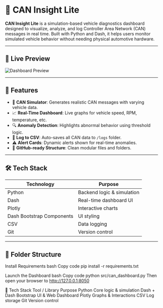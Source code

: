 # 🚗 CAN Insight Lite

**CAN Insight Lite** is a simulation-based vehicle diagnostics dashboard designed to visualize, analyze, and log Controller Area Network (CAN) messages in real time. Built with Python and Dash, it helps users monitor simulated vehicle behavior without needing physical automotive hardware.

---

## 📸 Live Preview

![Dashboard Preview](assets/demo_screenshot.png) <!-- Add your screenshot or GIF here -->

---

## 🧠 Features

- 📡 **CAN Simulator**: Generates realistic CAN messages with varying vehicle data.
- 📈 **Real-Time Dashboard**: Live graphs for vehicle speed, RPM, temperature, etc.
- 🔍 **Anomaly Detection**: Highlights abnormal behavior using threshold logic.
- 🧾 **Log to CSV**: Auto-saves all CAN data to `/logs` folder.
- ⚠️ **Alert Cards**: Dynamic alerts shown for real-time anomalies.
- 📂 **GitHub-ready Structure**: Clean modular files and folders.

---

## 🛠 Tech Stack

| Technology | Purpose |
|-----------|---------|
| Python     | Backend logic & simulation |
| Dash       | Real-time dashboard UI |
| Plotly     | Interactive charts |
| Dash Bootstrap Components | UI styling |
| CSV        | Data logging |
| Git        | Version control |

---

## 🧰 Folder Structure

 Install Requirements
bash
Copy code
pip install -r requirements.txt


Launch the Dashboard
bash
Copy code
python src/can_dashboard.py
Then open your browser to http://127.0.0.1:8050

🧠 Tech Stack
Tool / Library	Purpose
Python	Core logic & simulation
Dash + Dash Bootstrap	UI & Web Dashboard
Plotly	Graphs & Interactions
CSV	Log storage
Git	Version control

